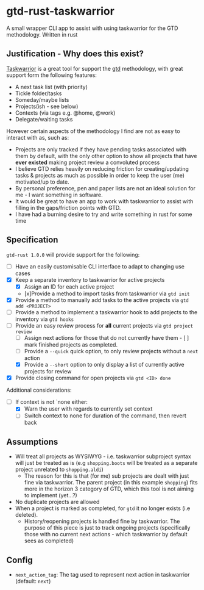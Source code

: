 # gtd-rust-taskwarrior

A small wrapper CLI app to assist with using taskwarrior for the GTD methodology. Written in rust

## Justification - Why does this exist?

[Taskwarrior](https://taskwarrior.org/) is a great tool for support the [gtd](https://gettingthingsdone.com/) methodology, with great support form the following features:
- A next task list (with priority)
- Tickle folder/tasks
- Someday/maybe lists
- Projects(ish - see below)
- Contexts (via tags e.g. @home, @work)
- Delegate/waiting tasks

However certain aspects of the methodology I find are not as easy to interact with as, such as:
- Projects are only tracked if they have pending tasks associated with them by default, with the only other option to show all projects that have **ever existed** making project review a convoluted process
- I believe GTD relies heavily on reducing friction for creating/updating tasks & projects as much as possible in order to keep the user (me) motivated/up to date.
- By personal preference, pen and paper lists are not an ideal solution for me - I want something in software.
- It would be great to have an app to work with taskwarrior to assist with filling in the gaps/friction points with GTD.
- I have had a burning desire to try and write something in rust for some time


## Specification

`gtd-rust 1.0.0` will provide support for the following:

 - [ ] Have an easily customisable CLI interface to adapt to changing use cases
 - [x] Keep a separate inventory to taskwarrior for active projects 
    - [x] Assign an ID for each active project
    - [x]Provide a method to import tasks from taskwarrior via `gtd init`
 - [x] Provide a method to manually add tasks to the active projects via `gtd add <PROJECT>` 
 - [ ] Provide a method to implement a taskwarrior hook to add projects to the inventory via `gtd hooks`
 - [ ] Provide an easy review process for **all** current projects via `gtd project review`
     - [ ] Assign next actions for those that do not currently have them  - [ ] mark finished projects as completed.
     - [ ] Provide  a `--quick` quick option, to only review projects without a `next` action
    - [x] Provide a `--short` option to only display a list of currently active projects for review
- [x] Provide closing command for open projects via `gtd <ID> done`

Additional considerations:
- [ ] If context is not `none either:
  - [x] Warn the user with regards to currently set context
  - [ ] Switch context to none for duration of the command, then revert back

## Assumptions

- Will treat all projects as WYSIWYG - i.e. taskwarrior subproject syntax will just be treated as is (e.g `shopping.boots` will be treated as a separate project unrelated to `shopping.aldi`)
    - The reason for this is that (for me) sub projects are dealt with just fine via taskwarrior. The parent project (in this example `shopping`) fits more in the horizon 3 category of GTD, which this tool is not aiming to implement (yet...?)
- No duplicate projects are allowed
- When a project is marked as completed, for `gtd` it no longer exists (i.e deleted). 
    - History/reopening projects is handled fine by taskwarrior. The purpose of this piece is just to track ongoing projects (specifically those with no current next actions - which taskwarrior by default sees as completed)

## Config

- `next_action_tag`: The tag used to represent next action in taskwarrior (default: `next`)

